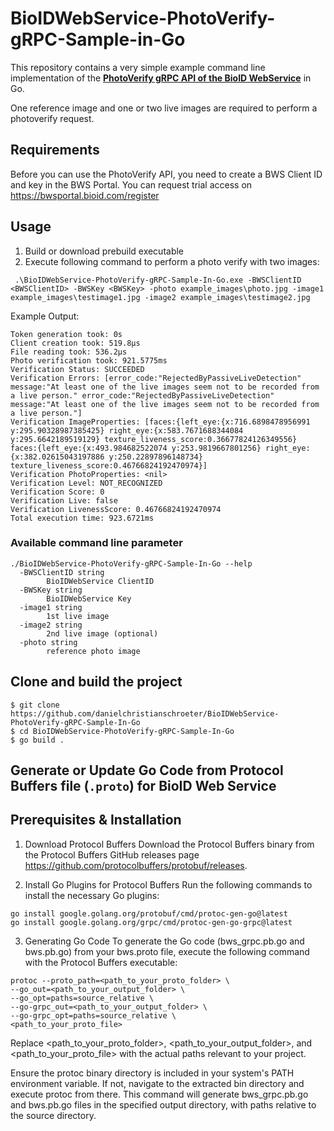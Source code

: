 # BioIDWebService-PhotoVerify-gRPC-Sample-in-Go

This repository contains a very simple example command line implementation of the **[PhotoVerify gRPC API of the BioID WebService](https://developer.bioid.com/bws/grpc/photoverify)** in Go.

One reference image and one or two live images are required to perform a photoverify request.

## Requirements

Before you can use the PhotoVerify API, you need to create a BWS Client ID and key in the BWS Portal.
You can request trial access on https://bwsportal.bioid.com/register

## Usage

1. Build or download prebuild executable
2. Execute following command to perform a photo verify with two images:

```
 .\BioIDWebService-PhotoVerify-gRPC-Sample-In-Go.exe -BWSClientID <BWSClientID> -BWSKey <BWSKey> -photo example_images\photo.jpg -image1 example_images\testimage1.jpg -image2 example_images\testimage2.jpg
```

Example Output:

```
Token generation took: 0s
Client creation took: 519.8µs
File reading took: 536.2µs
Photo verification took: 921.5775ms
Verification Status: SUCCEEDED
Verification Errors: [error_code:"RejectedByPassiveLiveDetection" message:"At least one of the live images seem not to be recorded from a live person." error_code:"RejectedByPassiveLiveDetection" message:"At least one of the live images seem not to be recorded from a live person."]
Verification ImageProperties: [faces:{left_eye:{x:716.6898478956991 y:295.90328987385425} right_eye:{x:583.7671688344084 y:295.6642189519129} texture_liveness_score:0.36677824126349556} faces:{left_eye:{x:493.984682522074 y:253.9819667801256} right_eye:{x:382.02615043197886 y:250.22897896148734} texture_liveness_score:0.46766824192470974}]
Verification PhotoProperties: <nil>
Verification Level: NOT_RECOGNIZED
Verification Score: 0
Verification Live: false
Verification LivenessScore: 0.46766824192470974
Total execution time: 923.6721ms
```

### Available command line parameter

```
./BioIDWebService-PhotoVerify-gRPC-Sample-In-Go --help
  -BWSClientID string
        BioIDWebService ClientID
  -BWSKey string
        BioIDWebService Key
  -image1 string
        1st live image
  -image2 string
        2nd live image (optional)
  -photo string
        reference photo image
```

## Clone and build the project

```
$ git clone https://github.com/danielchristianschroeter/BioIDWebService-PhotoVerify-gRPC-Sample-In-Go
$ cd BioIDWebService-PhotoVerify-gRPC-Sample-In-Go
$ go build .
```

## Generate or Update Go Code from Protocol Buffers file (`.proto`) for BioID Web Service

## Prerequisites & Installation

1. Download Protocol Buffers
   Download the Protocol Buffers binary from the Protocol Buffers GitHub releases page https://github.com/protocolbuffers/protobuf/releases.

2. Install Go Plugins for Protocol Buffers
   Run the following commands to install the necessary Go plugins:

```
go install google.golang.org/protobuf/cmd/protoc-gen-go@latest
go install google.golang.org/grpc/cmd/protoc-gen-go-grpc@latest
```

3. Generating Go Code
   To generate the Go code (bws_grpc.pb.go and bws.pb.go) from your bws.proto file, execute the following command with the Protocol Buffers executable:

```
protoc --proto_path=<path_to_your_proto_folder> \
--go_out=<path_to_your_output_folder> \
--go_opt=paths=source_relative \
--go-grpc_out=<path_to_your_output_folder> \
--go-grpc_opt=paths=source_relative \
<path_to_your_proto_file>
```

Replace <path_to_your_proto_folder>, <path_to_your_output_folder>, and <path_to_your_proto_file> with the actual paths relevant to your project.

Ensure the protoc binary directory is included in your system's PATH environment variable. If not, navigate to the extracted bin directory and execute protoc from there.
This command will generate bws_grpc.pb.go and bws.pb.go files in the specified output directory, with paths relative to the source directory.
